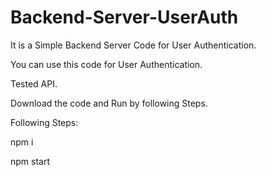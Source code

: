 # Backend-Server-UserAuth

It is a Simple Backend Server Code for User Authentication.

You can use this code for User Authentication.

Tested API.

Download the code and Run by following Steps. 

 Following Steps:


  npm i

  npm start







